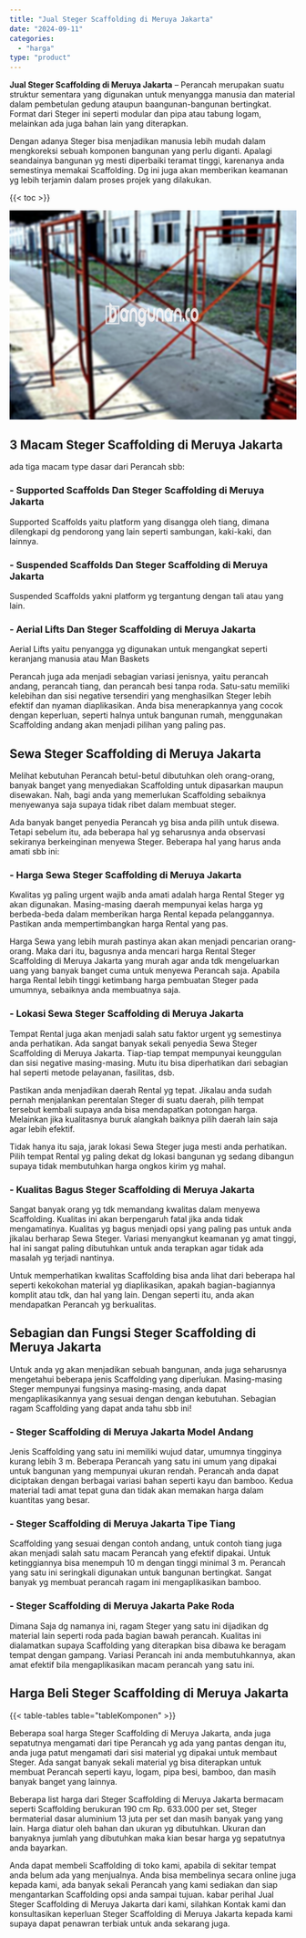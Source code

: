 ```yaml
---
title: "Jual Steger Scaffolding di Meruya Jakarta"
date: "2024-09-11"
categories: 
  - "harga"
type: "product"
---
```


**Jual Steger Scaffolding di Meruya Jakarta** – Perancah merupakan suatu struktur sementara yang digunakan untuk menyangga manusia dan material dalam pembetulan gedung ataupun baangunan-bangunan bertingkat. Format dari Steger ini seperti modular dan pipa atau tabung logam, melainkan ada juga bahan lain yang diterapkan.

Dengan adanya Steger bisa menjadikan manusia lebih mudah dalam mengkoreksi sebuah komponen bangunan yang perlu diganti. Apalagi seandainya bangunan yg mesti diperbaiki teramat tinggi, karenanya anda semestinya memakai Scaffolding. Dg ini juga akan memberikan keamanan yg lebih terjamin dalam proses projek yang dilakukan.

{{< toc >}}

![Jual Steger Scaffolding di Meruya Jakarta](/images/sewa-scaffolding-steger-29.png)

## 3 Macam Steger Scaffolding di Meruya Jakarta

ada tiga macam type dasar dari Perancah sbb:

### \- Supported Scaffolds Dan Steger Scaffolding di Meruya Jakarta

Supported Scaffolds yaitu platform yang disangga oleh tiang, dimana dilengkapi dg pendorong yang lain seperti sambungan, kaki-kaki, dan lainnya.

### \- Suspended Scaffolds Dan Steger Scaffolding di Meruya Jakarta

Suspended Scaffolds yakni platform yg tergantung dengan tali atau yang lain.

### \- Aerial Lifts Dan Steger Scaffolding di Meruya Jakarta

Aerial Lifts yaitu penyangga yg digunakan untuk mengangkat seperti keranjang manusia atau Man Baskets

Perancah juga ada menjadi sebagian variasi jenisnya, yaitu perancah andang, perancah tiang, dan perancah besi tanpa roda. Satu-satu memiliki kelebihan dan sisi negative tersendiri yang menghasilkan Steger lebih efektif dan nyaman diaplikasikan. Anda bisa menerapkannya yang cocok dengan keperluan, seperti halnya untuk bangunan rumah, menggunakan Scaffolding andang akan menjadi pilihan yang paling pas.

## Sewa Steger Scaffolding di Meruya Jakarta

Melihat kebutuhan Perancah betul-betul dibutuhkan oleh orang-orang, banyak banget yang menyediakan Scaffolding untuk dipasarkan maupun disewakan. Nah, bagi anda yang memerlukan Scaffolding sebaiknya menyewanya saja supaya tidak ribet dalam membuat steger.

Ada banyak banget penyedia Perancah yg bisa anda pilih untuk disewa. Tetapi sebelum itu, ada beberapa hal yg seharusnya anda observasi sekiranya berkeinginan menyewa Steger. Beberapa hal yang harus anda amati sbb ini:

### \- Harga Sewa Steger Scaffolding di Meruya Jakarta

Kwalitas yg paling urgent wajib anda amati adalah harga Rental Steger yg akan digunakan. Masing-masing daerah mempunyai kelas harga yg berbeda-beda dalam memberikan harga Rental kepada pelanggannya. Pastikan anda mempertimbangkan harga Rental yang pas.

Harga Sewa yang lebih murah pastinya akan akan menjadi pencarian orang-orang. Maka dari itu, bagusnya anda mencari harga Rental Steger Scaffolding di Meruya Jakarta yang murah agar anda tdk mengeluarkan uang yang banyak banget cuma untuk menyewa Perancah saja. Apabila harga Rental lebih tinggi ketimbang harga pembuatan Steger pada umumnya, sebaiknya anda membuatnya saja.

### \- Lokasi Sewa Steger Scaffolding di Meruya Jakarta

Tempat Rental juga akan menjadi salah satu faktor urgent yg semestinya anda perhatikan. Ada sangat banyak sekali penyedia Sewa Steger Scaffolding di Meruya Jakarta. Tiap-tiap tempat mempunyai keunggulan dan sisi negative masing-masing. Mutu itu bisa diperhatikan dari sebagian hal seperti metode pelayanan, fasilitas, dsb.

Pastikan anda menjadikan daerah Rental yg tepat. Jikalau anda sudah pernah menjalankan perentalan Steger di suatu daerah, pilih tempat tersebut kembali supaya anda bisa mendapatkan potongan harga. Melainkan jika kualitasnya buruk alangkah baiknya pilih daerah lain saja agar lebih efektif.

Tidak hanya itu saja, jarak lokasi Sewa Steger juga mesti anda perhatikan. Pilih tempat Rental yg paling dekat dg lokasi bangunan yg sedang dibangun supaya tidak membutuhkan harga ongkos kirim yg mahal.

### \- Kualitas Bagus Steger Scaffolding di Meruya Jakarta

Sangat banyak orang yg tdk memandang kwalitas dalam menyewa Scaffolding. Kualitas ini akan berpengaruh fatal jika anda tidak mengamatinya. Kualitas yg bagus menjadi opsi yang paling pas untuk anda jikalau berharap Sewa Steger. Variasi menyangkut keamanan yg amat tinggi, hal ini sangat paling dibutuhkan untuk anda terapkan agar tidak ada masalah yg terjadi nantinya.

Untuk memperhatikan kwalitas Scaffolding bisa anda lihat dari beberapa hal seperti kekokohan material yg diaplikasikan, apakah bagian-bagiannya komplit atau tdk, dan hal yang lain. Dengan seperti itu, anda akan mendapatkan Perancah yg berkualitas.

## Sebagian dan Fungsi Steger Scaffolding di Meruya Jakarta

Untuk anda yg akan menjadikan sebuah bangunan, anda juga seharusnya mengetahui beberapa jenis Scaffolding yang diperlukan. Masing-masing Steger mempunyai fungsinya masing-masing, anda dapat mengaplikasikannya yang sesuai dengan dengan kebutuhan. Sebagian ragam Scaffolding yang dapat anda tahu sbb ini!

### \- Steger Scaffolding di Meruya Jakarta Model Andang

Jenis Scaffolding yang satu ini memiliki wujud datar, umumnya tingginya kurang lebih 3 m. Beberapa Perancah yang satu ini umum yang dipakai untuk bangunan yang mempunyai ukuran rendah. Perancah anda dapat diciptakan dengan berbagai variasi bahan seperti kayu dan bamboo. Kedua material tadi amat tepat guna dan tidak akan memakan harga dalam kuantitas yang besar.

### \- Steger Scaffolding di Meruya Jakarta Tipe Tiang

Scaffolding yang sesuai dengan contoh andang, untuk contoh tiang juga akan menjadi salah satu macam Perancah yang efektif dipakai. Untuk ketinggiannya bisa menempuh 10 m dengan tinggi minimal 3 m. Perancah yang satu ini seringkali digunakan untuk bangunan bertingkat. Sangat banyak yg membuat perancah ragam ini mengaplikasikan bamboo.

### \- Steger Scaffolding di Meruya Jakarta Pake Roda

Dimana Saja dg namanya ini, ragam Steger yang satu ini dijadikan dg material lain seperti roda pada bagian bawah perancah. Kualitas ini dialamatkan supaya Scaffolding yang diterapkan bisa dibawa ke beragam tempat dengan gampang. Variasi Perancah ini anda membutuhkannya, akan amat efektif bila mengaplikasikan macam perancah yang satu ini.

## Harga Beli Steger Scaffolding di Meruya Jakarta

{{< table-tables table="tableKomponen" >}}

Beberapa soal harga Steger Scaffolding di Meruya Jakarta, anda juga sepatutnya mengamati dari tipe Perancah yg ada yang pantas dengan itu, anda juga patut mengamati dari sisi material yg dipakai untuk membaut Steger. Ada sangat banyak sekali material yg bisa diterapkan untuk membuat Perancah seperti kayu, logam, pipa besi, bamboo, dan masih banyak banget yang lainnya.

Beberapa list harga dari Steger Scaffolding di Meruya Jakarta bermacam seperti Scaffolding berukuran 190 cm Rp. 633.000 per set, Steger bermaterial dasar aluminium 13 juta per set dan masih banyak yang yang lain. Harga diatur oleh bahan dan ukuran yg dibutuhkan. Ukuran dan banyaknya jumlah yang dibutuhkan maka kian besar harga yg sepatutnya anda bayarkan.

Anda dapat membeli Scaffolding di toko kami, apabila di sekitar tempat anda belum ada yang menjualnya. Anda bisa membelinya secara online juga kepada kami, ada banyak sekali Perancah yang kami sediakan dan siap mengantarkan Scaffolding opsi anda sampai tujuan. kabar perihal Jual Steger Scaffolding di Meruya Jakarta dari kami, silahkan Kontak kami dan konsultasikan keperluan Steger Scaffolding di Meruya Jakarta kepada kami supaya dapat penawran terbiak untuk anda sekarang juga.
